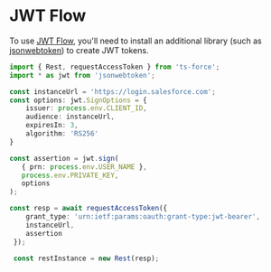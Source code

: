 # JWT Flow

To use [JWT Flow](https://help.salesforce.com/articleView?id=remoteaccess_oauth_jwt_flow.htm&type=5), you'll need to install an additional library \(such as [jsonwebtoken](https://www.npmjs.com/package/jsonwebtoken)\) to create JWT tokens.

```typescript
import { Rest, requestAccessToken } from 'ts-force';
import * as jwt from 'jsonwebtoken';

const instanceUrl = 'https://login.salesforce.com';
const options: jwt.SignOptions = {
    issuer: process.env.CLIENT_ID,
    audience: instanceUrl,
    expiresIn: 3,
    algorithm: 'RS256'
}

const assertion = jwt.sign(
   { prn: process.env.USER_NAME }, 
   process.env.PRIVATE_KEY, 
   options
);

const resp = await requestAccessToken({
    grant_type: 'urn:ietf:params:oauth:grant-type:jwt-bearer',
    instanceUrl,
    assertion
 });

 const restInstance = new Rest(resp);
```

